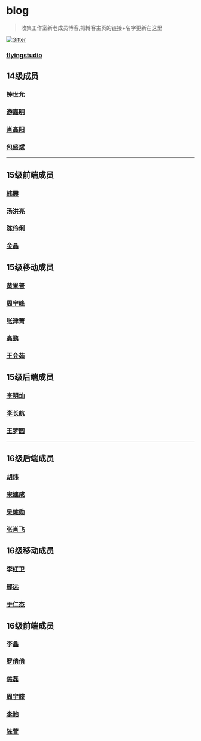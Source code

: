 # blog
>收集工作室新老成员博客,把博客主页的链接+名字更新在这里

[![Gitter](https://img.shields.io/gitter/room/nwjs/nw.js.svg?style=flat-square)](https://gitter.im/cumtflyingstudioblog/Lobby?utm_source=share-link&utm_medium=link&utm_campaign=share-link)

### [flyingstudio](http://blog.flyingstudio.online/)

## 14级成员
### [钟世允](http://blog.seventeams.cn/)
### [游嘉明](http://wander.leanote.com/)
### [肖高阳](https://blog.xgy666.cn/)
### [包盛斌](http://zeroday.leanote.com/)

************

## 15级前端成员
### [韩震](http://www.cumter.cn/)
### [汤洪亮](http://blog.csdn.net/qq_417143864)
### [陈伶俐](http://blog.csdn.net/qq_38294039)
### [金晶](http://blog.csdn.net/qq_29549685)

## 15级移动成员
### [黄果普](http://www.unfamous.cn/)
### [周宇峰](https://zerosyf.github.io/)
### [张津菁](http://blog.csdn.net/ginny_7)
### [高鹏](http://blog.csdn.net/qq_36709150)
### [王会茹](http://blog.csdn.net/csdn5211314)

## 15级后端成员
### [李明灿](http://blog.leanote.com/mclee)
### [李长航](http://www.sail.name/)
### [王梦圆](https://severusy.github.io/)


************

## 16级后端成员
### [胡炜](https://qzdchw.github.io/)
### [宋建成](https://icbtbo.github.io/)
### [吴健勋](http://wuya00.top/)
### [张肖飞](http://flywinky.top/)

## 16级移动成员
### [李红卫](http://blog.csdn.net/chris_5201)
### [邢远](http://blog.csdn.net/xingyuan1998)
### [于仁杰](http://blog.csdn.net/cumtdeyurenjie)

## 16级前端成员

### [李鑫](http://blog.csdn.net/victormomo)
### [罗俏俏](https://alan199.github.io/)
### [焦磊](http://blog.csdn.net/qq_36407723)
### [周宇滕](http://xirose.online/)
### [李驰](https://icestains.github.io/#blog)
### [陈萱](https://my.csdn.net/vickyyyya)


